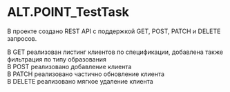 # ALT.POINT_TestTask


В проекте создано REST API с поддержкой GET, POST, PATCH и DELETE запросов.

В GET реализован листинг клиентов по спецификации, добавлена также фильтрация по типу образования  
В POST реализовано добавление клиента  
В PATCH реализовано частично обновление клиента  
В DELETE реализовано мягкое удаление клиента  